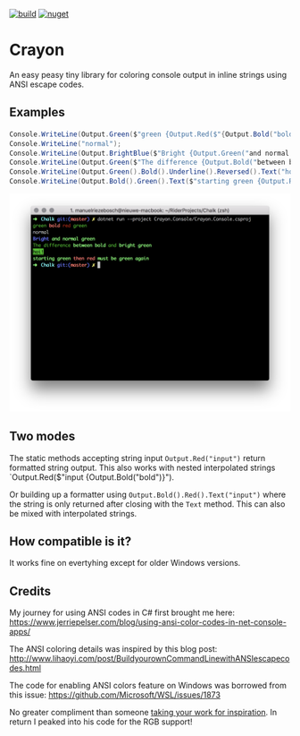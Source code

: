 [![build](https://ci.appveyor.com/api/projects/status/8dnbd2u8t737lm21/branch/master?svg=true)](https://ci.appveyor.com/project/riezebosch/crayon/branch/master)
[![nuget](https://img.shields.io/nuget/v/Crayon.svg)](https://www.nuget.org/packages/Crayon/)

# Crayon
An easy peasy tiny library for coloring console output in inline strings using ANSI escape codes.

## Examples

```cs
Console.WriteLine(Output.Green($"green {Output.Red($"{Output.Bold("bold")} red")} green"));
Console.WriteLine("normal");
Console.WriteLine(Output.BrightBlue($"Bright {Output.Green("and normal green")}"));
Console.WriteLine(Output.Green($"The difference {Output.Bold("between bold")} and {Output.BrightGreen("bright green")}"));
Console.WriteLine(Output.Green().Bold().Underline().Reversed().Text("hoi!"));
Console.WriteLine(Output.Bold().Green().Text($"starting green {Output.Red("then red")} must be green again"));
```

![screenshot](screenshot.png)

## Two modes

The static methods accepting string input `Output.Red("input")` return formatted string output. This also works with nested interpolated strings `Output.Red($"input {Output.Bold("bold")}").

Or building up a formatter using `Output.Bold().Red().Text("input")` where the string is only returned after closing with the `Text` method. This can also be mixed with interpolated strings.

## How compatible is it?

It works fine on evertyhing except for older Windows versions.

## Credits

My journey for using ANSI codes in C# first brought me here: https://www.jerriepelser.com/blog/using-ansi-color-codes-in-net-console-apps/

The ANSI coloring details was inspired by this blog post: http://www.lihaoyi.com/post/BuildyourownCommandLinewithANSIescapecodes.html

The code for enabling ANSI colors feature on Windows was borrowed from this issue: https://github.com/Microsoft/WSL/issues/1873 

No greater compliment than someone [taking your work for inspiration](https://github.com/silkfire/Pastel). In return I peaked into his code for the RGB support!